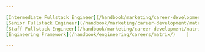 ```yaml
---

[Intermediate Fullstack Engineer](/handbook/marketing/career-development/matrix/marketing/community-relations/contributor-success/intermediate/) |
[Senior Fullstack Engineer](/handbook/marketing/career-development/matrix/marketing/community-relations/contributor-success/senior/) |
[Staff Fullstack Engineer](/handbook/marketing/career-development/matrix/marketing/community-relations/contributor-success/staff/) |
[Engineering Framework](/handbook/engineering/careers/matrix/)    |

---
```

